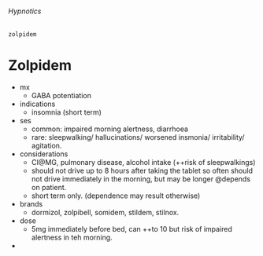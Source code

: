 ###### Hypnotics
    zolpidem

# Zolpidem
- mx
    + GABA potentiation
- indications
    + insomnia (short term)
- ses
    + common: impaired morning alertness, diarrhoea
    + rare: sleepwalking/ hallucinations/ worsened insmonia/ irritability/ agitation. 
- considerations
    + CI@MG, pulmonary disease, alcohol intake (++risk of sleepwalkings)
    + should not drive up to 8 hours after taking the tablet so often should not drive immediately in the morning, but may be longer @depends on patient.
    + short term only. (dependence may result otherwise)
- brands
    + dormizol, zolpibell, somidem, stildem, stilnox.
- dose
    + 5mg immediately before bed, can ++to 10 but risk of impaired alertness in teh morning. 
- 